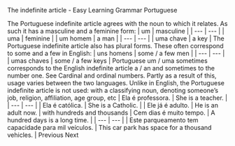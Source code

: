 The indefinite article - Easy Learning Grammar Portuguese
 
The Portuguese indefinite article agrees with the noun to which it relates. As such it has a masculine and a feminine form:
| um | masculine |
| --- | --- |
| uma | feminine |
| um homem | a man |
| --- | --- |
| uma chave | a key |
The Portuguese indefinite article also has plural forms. These often correspond to some and a few in English:
| uns homens | some / a few men |
| --- | --- |
| umas chaves | some / a few keys |
Portuguese um / uma sometimes corresponds to the English indefinite article a / an and sometimes to the number one. See Cardinal and ordinal numbers. Partly as a result of this, usage varies between the two languages.
Unlike in English, the Portuguese indefinite article is not used:
with a classifying noun, denoting someone’s job, religion, affiliation, age group, etc
| Ela é professora. | She is a teacher. |
| --- | --- |
| Ela é católica. | She is a Catholic. |
| Ele já é adulto. | He is an adult now. |
with hundreds and thousands
| Cem dias é muito tempo. | A hundred days is a long time. |
| --- | --- |
| Este parqueamento tem capacidade para mil veículos. | This car park has space for a thousand vehicles. |
Previous
Next
